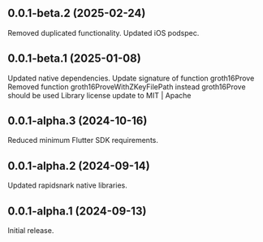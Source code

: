 ## 0.0.1-beta.2 (2025-02-24)

Removed duplicated functionality.
Updated iOS podspec.

## 0.0.1-beta.1 (2025-01-08)

Updated native dependencies.
Update signature of function groth16Prove
Removed function groth16ProveWithZKeyFilePath instead groth16Prove should be used
Library license update to MIT | Apache

## 0.0.1-alpha.3 (2024-10-16)

Reduced minimum Flutter SDK requirements.

## 0.0.1-alpha.2 (2024-09-14)

Updated rapidsnark native libraries.

## 0.0.1-alpha.1 (2024-09-13)

Initial release.
